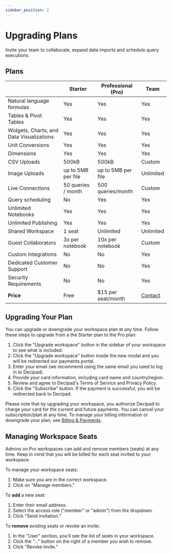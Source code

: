 ```yaml
---
sidebar_position: 2
---
```


# Upgrading Plans

Invite your team to collaborate, expand data imports and schedule query executions.

## Plans

|                                          | **Starter**        | **Professional (Pro)** | **Team**                              |
| ---------------------------------------- | ------------------ | ---------------------- | ------------------------------------- |
| Natural language formulas                | Yes                | Yes                    | Yes                                   |
| Tables & Pivot Tables                    | Yes                | Yes                    | Yes                                   |
| Widgets, Charts, and Data Visualizations | Yes                | Yes                    | Yes                                   |
| Unit Conversions                         | Yes                | Yes                    | Yes                                   |
| Dimensions                               | Yes                | Yes                    | Yes                                   |
| CSV Uploads                              | 500kB              | 500kB                  | Custom                                |
| Image Uploads                            | up to 5MB per file | up to 5MB per file     | Unlimited                             |
| Live Connections                         | 50 queries / month | 500 queries/month      | Custom                                |
| Query scheduling                         | No                 | Yes                    | Yes                                   |
| Unlimited Notebooks                      | Yes                | Yes                    | Yes                                   |
| Unlimited Publishing                     | Yes                | Yes                    | Yes                                   |
| Shared Workspace                         | 1 seat             | Unlimited              | Unlimited                             |
| Guest Collaborators                      | 3x per notebook    | 10x per notebook       | Custom                                |
| Custom Integrations                      | No                 | No                     | Yes                                   |
| Dedicated Customer Support               | No                 | No                     | Yes                                   |
| Security Requirements                    | No                 | No                     | Yes                                   |
| **Price**                                | Free               | $15 per seat/month     | [Contact](mailto:support@decipad.com) |

## Upgrading Your Plan

You can upgrade or downgrade your workspace plan at any time. Follow these steps to upgrade from a the Starter plan to the Pro plan:

1.  Click the "Upgrade workspace" button in the sidebar of your workspace to see what is included.
2.  Click the "Upgrade workspace" button inside the new modal and you will be redirected our payments portal.
3.  Enter your email (we recommend using the same email you used to log in to Decipad).
4.  Provide your card information, including card name and country/region.
5.  Review and agree to Decipad's Terms of Service and Privacy Policy.
6.  Click the "Subscribe" button. If the payment is successful, you will be redirected back to Decipad.

Please note that by upgrading your workspace, you authorize Decipad to charge your card for the current and future payments. You can cancel your subscription/plan at any time. To manage your billing information or downgrade your plan, see [Billing & Payments](/account/billing).

## Managing Workspace Seats

Admins on Pro workspaces can add and remove members (seats) at any time. Keep in mind that you will be billed for each seat invited to your workspace.

To manage your workspace seats:

1.  Make sure you are in the correct workspace.
2.  Click on "Manage members."

To **add** a new seat:

1.  Enter their email address.
2.  Select the access role ("member" or "admin") from the dropdown.
3.  Click "Send invitation."

To **remove** existing seats or revoke an invite:

1.  In the "User" section, you'll see the list of seats in your workspace.
2.  Click the "..." button on the right of a member you wish to remove.
3.  Click "Revoke invite."

